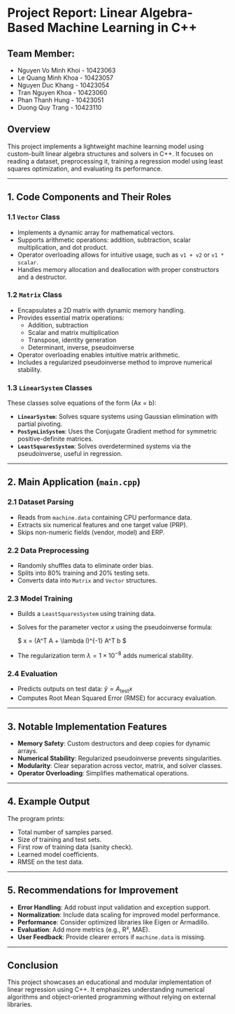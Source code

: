 # Project Report: Linear Algebra-Based Machine Learning in C++

## Team Member:
- Nguyen Vo Minh Khoi - 10423063
- Le Quang Minh Khoa - 10423057
- Nguyen Duc Khang - 10423054
- Tran Nguyen Khoa - 10423060
- Phan Thanh Hung - 10423051
- Duong Quy Trang - 10423110

## Overview
This project implements a lightweight machine learning model using custom-built linear algebra structures and solvers in C++. It focuses on reading a dataset, preprocessing it, training a regression model using least squares optimization, and evaluating its performance.

---

## 1. Code Components and Their Roles

### 1.1 `Vector` Class
- Implements a dynamic array for mathematical vectors.
- Supports arithmetic operations: addition, subtraction, scalar multiplication, and dot product.
- Operator overloading allows for intuitive usage, such as `v1 + v2` or `v1 * scalar`.
- Handles memory allocation and deallocation with proper constructors and a destructor.

### 1.2 `Matrix` Class
- Encapsulates a 2D matrix with dynamic memory handling.
- Provides essential matrix operations:
  - Addition, subtraction
  - Scalar and matrix multiplication
  - Transpose, identity generation
  - Determinant, inverse, pseudoinverse
- Operator overloading enables intuitive matrix arithmetic.
- Includes a regularized pseudoinverse method to improve numerical stability.

### 1.3 `LinearSystem` Classes
These classes solve equations of the form \(Ax = b\):
- **`LinearSystem`**: Solves square systems using Gaussian elimination with partial pivoting.
- **`PosSymLinSystem`**: Uses the Conjugate Gradient method for symmetric positive-definite matrices.
- **`LeastSquaresSystem`**: Solves overdetermined systems via the pseudoinverse, useful in regression.

---

## 2. Main Application (`main.cpp`)

### 2.1 Dataset Parsing
- Reads from `machine.data` containing CPU performance data.
- Extracts six numerical features and one target value (PRP).
- Skips non-numeric fields (vendor, model) and ERP.

### 2.2 Data Preprocessing
- Randomly shuffles data to eliminate order bias.
- Splits into 80% training and 20% testing sets.
- Converts data into `Matrix` and `Vector` structures.

### 2.3 Model Training
- Builds a `LeastSquaresSystem` using training data.
- Solves for the parameter vector $x$ using the pseudoinverse formula:

  $
  x = (A^T A + \lambda I)^{-1} A^T b
  $

- The regularization term $\lambda = 1 \times 10^{-8}$ adds numerical stability.

### 2.4 Evaluation
- Predicts outputs on test data: $\hat{y} = A_{\text{test}} x$ 
- Computes Root Mean Squared Error (RMSE) for accuracy evaluation.

---

## 3. Notable Implementation Features

- **Memory Safety**: Custom destructors and deep copies for dynamic arrays.
- **Numerical Stability**: Regularized pseudoinverse prevents singularities.
- **Modularity**: Clear separation across vector, matrix, and solver classes.
- **Operator Overloading**: Simplifies mathematical operations.

---

## 4. Example Output
The program prints:
- Total number of samples parsed.
- Size of training and test sets.
- First row of training data (sanity check).
- Learned model coefficients.
- RMSE on the test data.

---

## 5. Recommendations for Improvement

- **Error Handling**: Add robust input validation and exception support.
- **Normalization**: Include data scaling for improved model performance.
- **Performance**: Consider optimized libraries like Eigen or Armadillo.
- **Evaluation**: Add more metrics (e.g., R², MAE).
- **User Feedback**: Provide clearer errors if `machine.data` is missing.

---

## Conclusion
This project showcases an educational and modular implementation of linear regression using C++. It emphasizes understanding numerical algorithms and object-oriented programming without relying on external libraries.


